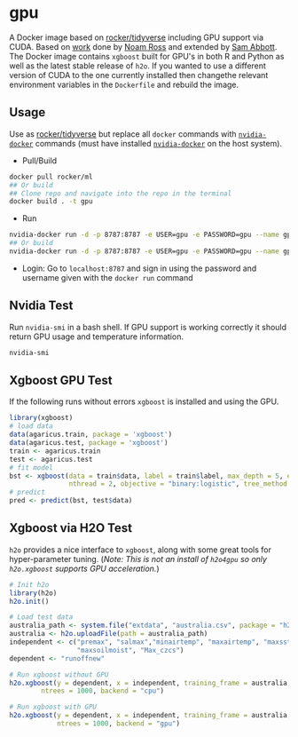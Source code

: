 gpu
=============

A Docker image based on [rocker/tidyverse](https://github.com/rocker-org/rocker-versioned) including GPU support via CUDA. Based on [work](zhttps://github.com/ecohealthalliance/reservoir/blob/master/Dockerfile.gpu) done by [Noam Ross](https://github.com/noamross) and extended by [Sam Abbott](https://github.com/seabbs). The Docker image contains `xgboost` built for GPU's in both R and Python as well as the latest stable release of `h2o`. If you wanted to use a different version of CUDA to the one currently installed then changethe relevant environment variables in the `Dockerfile` and rebuild the image.

Usage
-----

Use as [rocker/tidyverse](https://github.com/rocker-org/rocker-versioned) but replace all `docker` commands with [`nvidia-docker`](https://github.com/NVIDIA/nvidia-docker) commands (must have installed [`nvidia-docker`](https://github.com/NVIDIA/nvidia-docker) on the host system).

-   Pull/Build

``` bash
docker pull rocker/ml
## Or build 
## Clone repo and navigate into the repo in the terminal
docker build . -t gpu
```

-   Run

``` bash
nvidia-docker run -d -p 8787:8787 -e USER=gpu -e PASSWORD=gpu --name gpu rocker/ml
## Or build 
nvidia-docker run -d -p 8787:8787 -e USER=gpu -e PASSWORD=gpu --name gpu gpu
```

-   Login: Go to `localhost:8787` and sign in using the password and username given with the `docker run` command

Nvidia Test
-----------

Run `nvidia-smi` in a bash shell. If GPU support is working correctly it should return GPU usage and temperature information.

``` bash
nvidia-smi
```

Xgboost GPU Test
----------------

If the following runs without errors `xgboost` is installed and using the GPU.

``` r
library(xgboost)
# load data
data(agaricus.train, package = 'xgboost')
data(agaricus.test, package = 'xgboost')
train <- agaricus.train
test <- agaricus.test
# fit model
bst <- xgboost(data = train$data, label = train$label, max_depth = 5, eta = 0.001, nrounds = 100,
               nthread = 2, objective = "binary:logistic", tree_method = "gpu_hist")
# predict
pred <- predict(bst, test$data)
```

Xgboost via H2O Test
--------------------

`h2o` provides a nice interface to `xgboost`, along with some great tools for hyper-parameter tuning. (*Note: This is not an install of `h2o4gpu` so only `h2o.xgboost` supports GPU acceleration.*)

``` r
# Init h2o
library(h2o)
h2o.init()

# Load test data
australia_path <- system.file("extdata", "australia.csv", package = "h2o")
australia <- h2o.uploadFile(path = australia_path)
independent <- c("premax", "salmax","minairtemp", "maxairtemp", "maxsst",
                 "maxsoilmoist", "Max_czcs")
dependent <- "runoffnew"

# Run xgboost without GPU
h2o.xgboost(y = dependent, x = independent, training_frame = australia,
        ntrees = 1000, backend = "cpu")

# Run xgboost with GPU
h2o.xgboost(y = dependent, x = independent, training_frame = australia,
            ntrees = 1000, backend = "gpu")
```
